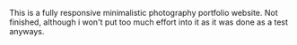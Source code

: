 This is a fully responsive minimalistic photography portfolio website.
Not finished, although i won't put too much effort into it as it was done as a test anyways.